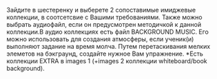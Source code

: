 Зайдите в шестеренку и выберете 2 сопоставимые имиджевые коллекции, в соотсетсвие с Вашими требованиями. Также можно выбрать аудиофайл, если он предусмотрен методичкой к данной коллекции.В аудио коллекциях есть файл BACKGROUND MUSIC. Его можно использовать для создания атмосферы, если ученик(и) выполняют задание на время молча.
Путем перетаскивания мелких элеметов на бэкграунд, создайте нужное Вам упражнение. 
*Есть коллекции EXTRA в images 1 (+images 2 коллекции whiteboard/book background).
